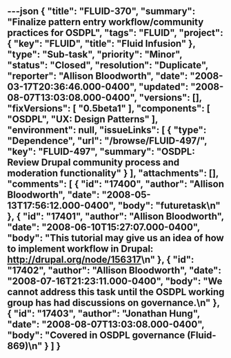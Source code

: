 ---json
{
  "title": "FLUID-370",
  "summary": "Finalize pattern entry workflow/community practices for OSDPL",
  "tags": "FLUID",
  "project": {
    "key": "FLUID",
    "title": "Fluid Infusion"
  },
  "type": "Sub-task",
  "priority": "Minor",
  "status": "Closed",
  "resolution": "Duplicate",
  "reporter": "Allison Bloodworth",
  "date": "2008-03-17T20:36:46.000-0400",
  "updated": "2008-08-07T13:03:08.000-0400",
  "versions": [],
  "fixVersions": [
    "0.5beta1"
  ],
  "components": [
    "OSDPL",
    "UX: Design Patterns"
  ],
  "environment": null,
  "issueLinks": [
    {
      "type": "Dependence",
      "url": "/browse/FLUID-497/",
      "key": "FLUID-497",
      "summary": "OSDPL: Review Drupal community process and moderation functionality"
    }
  ],
  "attachments": [],
  "comments": [
    {
      "id": "17400",
      "author": "Allison Bloodworth",
      "date": "2008-05-13T17:56:12.000-0400",
      "body": "futuretask\n"
    },
    {
      "id": "17401",
      "author": "Allison Bloodworth",
      "date": "2008-06-10T15:27:07.000-0400",
      "body": "This tutorial may give us an idea of how to implement workflow in Drupal: <http://drupal.org/node/156317>\n"
    },
    {
      "id": "17402",
      "author": "Allison Bloodworth",
      "date": "2008-07-16T21:23:11.000-0400",
      "body": "We cannot address this task until the OSDPL working group has had discussions on governance.\n"
    },
    {
      "id": "17403",
      "author": "Jonathan Hung",
      "date": "2008-08-07T13:03:08.000-0400",
      "body": "Covered in OSDPL governance (Fluid-869)\n"
    }
  ]
}
---

        